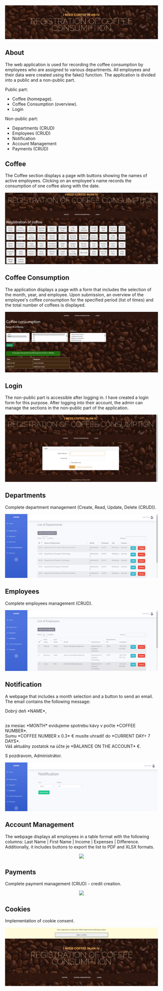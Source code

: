 <p align="center"><img src="public/rcc_img/registration_of_coffee_consumption.png"></p>

## About

The web application is used for recording the coffee consumption by employees who are assigned to various departments. All employees and their data were created using the fake() function. The application is divided into a public and a non-public part.

Public part:

- Coffee (homepage).
- Coffee Consumption (overview).
- Login

Non-public part:
- Departments (CRUD) 
- Employees (CRUD)
- Notification
- Account Management
- Payments (CRUD)

## Coffee

The Coffee section displays a page with buttons showing the names of active employees. Clicking on an employee's name records the consumption of one coffee along with the date.

<p align="center"><img src="public/rcc_img/homepage.png"></p>

## Coffee Consumption

The application displays a page with a form that includes the selection of the month, year, and employee. Upon submission, an overview of the employee's coffee consumption for the specified period (list of times) and the total number of coffees is displayed.

<p align="center"><img src="public/rcc_img/searching.png"></p>

## Login

The non-public part is accessible after logging in. I have created a login form for this purpose. After logging into their account, the admin can manage the sections in the non-public part of the application.

<p align="center"><img src="public/rcc_img/login.png"></p>

## Departments

Complete department management (Create, Read, Update, Delete (CRUD)).

<p align="center"><img src="public/rcc_img/admin_departments.png"></p>

## Employees

Complete employees management (CRUD).

<p align="center"><img src="public/rcc_img/admin_employees.png"></p>

## Notification

A webpage that includes a month selection and a button to send an email. The email contains the following message:

<p>
    Dobrý deň *NAME*,
</p>
<p> 
<br>    
za mesiac *MONTH* evidujeme spotrebu kávy v počte *COFFEE NUMBER*.
<br>
            Sumu *COFFEE NUMBER x 0.3* € musíte uhradiť do *CURRENT DAY+ 7 DAYS*.
<br>
            Váš aktuálny zostatok na účte je *BALANCE ON THE ACCOUNT* €.
</p>
<p>
    S pozdravom, Administrátor. 
</p>

<p align="center"><img src="public/rcc_img/admin_notification.png"></p>

## Account Management

The webpage displays all employees in a table format with the following columns: Last Name | First Name | Income | Expenses | Difference. Additionally, it includes buttons to export the list to PDF and XLSX formats.

<p align="center"><img src="public/rcc_img/account_management.png"></p>

## Payments

Complete payment management (CRUD) - credit creation.

<p align="center"><img src="public/rcc_img/payments.png"></p>

## Cookies

Implementation of cookie consent.

<p align="center"><img src="public/rcc_img/cookies.png"></p>